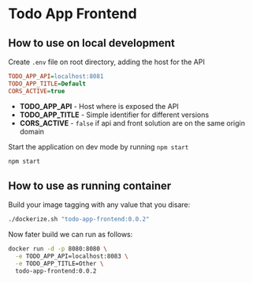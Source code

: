 # Todo App Frontend

## How to use on local development

Create `.env` file on root directory, adding the host for the API

```ini
TODO_APP_API=localhost:8081
TODO_APP_TITLE=Default
CORS_ACTIVE=true
```

* **TODO_APP_API** - Host where is exposed the API
* **TODO_APP_TITLE** - Simple identifier for different versions
* **CORS_ACTIVE** - `false` if api and front solution are on the same origin domain

Start the application on dev mode by running `npm start` 

```bash
npm start
```

## How to use as running container

Build your image tagging with any value that you disare:

```bash
./dockerize.sh "todo-app-frontend:0.0.2"
```

Now fater build we can run as follows:

```bash
docker run -d -p 8080:8080 \
  -e TODO_APP_API=localhost:8083 \
  -e TODO_APP_TITLE=Other \
  todo-app-frontend:0.0.2
```